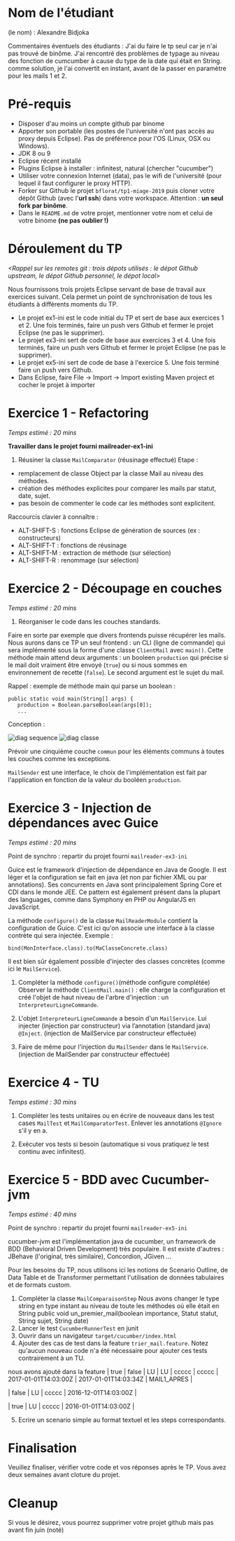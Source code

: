 # Nom de l'étudiant 
(le nom) : Alexandre Bidjoka

Commentaires éventuels des étudiants : J'ai du faire le tp seul car je n'ai pas trouvé de binôme. J'ai rencontré des problèmes de typage au niveau des fonction de cumcumber à cause du type de la date qui était en String. comme solution, je l'ai convertit en instant, avant de la passer en paramètre pour les mails 1 et 2. 

# Pré-requis 
* Disposer d'au moins un compte github par binome
* Apporter son portable (les postes de l'université n'ont pas accès au proxy depuis Eclipse). Pas de préférence pour l'OS (Linux, OSX ou Windows).
* JDK 8 ou 9
* Eclipse récent installé
* Plugins Eclipse à installer : infinitest, natural (chercher "cucumber")
* Utiliser votre connexion Internet (data), pas le wifi de l'université (pour lequel il faut configurer le proxy HTTP).
* Forker sur Github le projet `bflorat/tp1-miage-2019` puis cloner votre dépôt Github (avec l'__url ssh__) dans votre workspace. Attention : __un seul fork par binôme__.
* Dans le `README.md` de votre projet, mentionner votre nom et celui de votre binome __(ne pas oublier !)__

# Déroulement du TP
_<Rappel sur les remotes git : trois dépots utilisés : le dépot Github upstream, le dépot Github personnel, le dépot local>_

Nous fournissons trois projets Eclipse servant de base de travail aux exercices suivant. Cela permet un point de synchronisation de tous les étudiants à différents moments du TP. 
* Le projet ex1-ini est le code initial du TP et sert de base aux exercices 1 et 2. Une fois terminés, faire un push vers Github et fermer le projet Eclipse (ne pas le supprimer).
* Le projet ex3-ini sert de code de base aux exercices 3 et 4. Une fois terminés, faire un push vers Github et fermer le projet Eclipse (ne pas le supprimer).
* Le projet ex5-ini sert de code de base à l'exercice 5. Une fois terminé faire un push vers Github.
* Dans Eclipse, faire File -> Import -> Import existing Maven project et cocher le projet à importer

# Exercice 1 - Refactoring
_Temps estimé : 20 mins_

__Travailler dans le projet fourni mailreader-ex1-ini__

1) Réusiner la classe `MailComparator` (réusinage effectué)
Etape :
- remplacement de classe Object par la classe Mail au niveau des méthodes.
- création des méthodes explicites pour comparer les mails par statut, date, sujet.
- pas besoin de commenter le code car les méthodes sont explicitent.

Raccourcis clavier à connaître : 
* ALT-SHIFT-S : fonctions Eclipse de génération de sources (ex : constructeurs)
* ALT-SHIFT-T : fonctions de réusinage
* ALT-SHIFT-M : extraction de méthode (sur sélection)
* ALT-SHIFT-R : renommage (sur sélection)

# Exercice 2 - Découpage en couches
_Temps estimé : 20 mins_

1) Réorganiser le code dans les couches standards. 

Faire en sorte par exemple que divers frontends puisse récupérer les mails. Nous aurons dans ce TP un seul frontend : un CLI (ligne de commande) qui sera implémenté sous la forme d'une classe `ClientMail` avec `main()`. 
Cette méthode main attend deux arguments : un booleen `production` qui précise si le mail doit vraiment être envoyé (`true`) ou si nous sommes en environnement de recette (`false`). Le second argument est le sujet du mail.

Rappel : exemple de méthode main qui parse un boolean : 
```
public static void main(String[] args) {
   production = Boolean.parseBoolean(args[0]);
   ...		
```
Conception :

![diag sequence](http://www.plantuml.com/plantuml/proxy?src=https://raw.githubusercontent.com/bflorat/tp1-miage-2019/master/diag1.puml&ttt=1)
![diag classe](http://www.plantuml.com/plantuml/proxy?src=https://raw.githubusercontent.com/bflorat/tp1-miage-2019/master/diag1.puml&ttt=1)

Prévoir une cinquième couche `commun` pour les éléments communs à toutes les couches comme les exceptions. 

`MailSender` est une interface, le choix de l'implémentation est fait par l'application en fonction de la valeur du booléen `production`.

# Exercice 3 - Injection de dépendances avec Guice
_Temps estimé : 20 mins_

Point de synchro : repartir du projet fourni `mailreader-ex3-ini`

Guice est le framework d'injection de dépendance en Java de Google. Il est léger et la configuration se fait en java (et non par fichier XML ou par annotations). Ses concurrents en Java sont principalement Spring Core et CDI dans le monde JEE. Ce pattern est également présent dans la plupart des languages, comme dans Symphony en PHP ou AngularJS en JavaScript.

La méthode `configure()` de la classe `MailReaderModule` contient la configuration de Guice. C'est ici qu'on associe une interface à la classe contrète qui sera injectée. Exemple :
```
bind(MonInterface.class).to(MaClasseConcrete.class)
```
Il est bien sûr également possible d'injecter des classes concrètes (comme ici le `MailService`).

1) Compléter la méthode `configure()`(méthode configure complétée)
Observer la méthode `ClientMail.main()` : elle charge la configuration et créé l'objet de haut niveau de l'arbre d'injection : un `InterpreteurLigneCommande`.

2) L'objet `InterpreteurLigneCommande` a besoin d'un `MailService`. Lui injecter (injection par constructeur) via l’annotation (standard java) `@Inject`. (injection de MailService par constructeur effectuée)

3) Faire de même pour l'injection du `MailSender` dans le `MailService`. (injection de MailSender par constructeur effectuée)

# Exercice 4 - TU
_Temps estimé : 30 mins_

1) Compléter les tests unitaires ou en écrire de nouveaux dans les test cases `MailTest` et `MailComparatorTest`. Enlever les annotations `@Ignore` s'il y en a.

2) Exécuter vos tests si besoin (automatique si vous pratiquez le test continu avec infinitest).

# Exercice 5 - BDD avec Cucumber-jvm
_Temps estimé : 40 mins_

Point de synchro : repartir du projet fourni `mailreader-ex5-ini`

cucumber-jvm est l'implémentation java de cucumber, un framework de BDD (Behavioral Driven Development) très populaire. Il est existe d'autres : JBehave (l'original, très similaire), Concordion, JGiven ...

Pour les besoins du TP, nous utilisons ici les notions de Scenario Outline, de Data Table et de Transformer permettant l'utilisation de données tabulaires et de formats custom.

1) Compléter la classe `MailComparaisonStep`
 Nous avons changer le type string en type instant au niveau de toute les méthodes où elle était en String
 public void un_premier_mail(boolean importance, Statut statut,
			String sujet, String date) 
2) Lancer le test `CucumberRunnerTest` en junit
3) Ouvrir dans un navigateur `target/cucumber/index.html`
4) Ajouter des cas de test dans la feature `trier_mail.feature`. Notez qu'aucun nouveau code n'a été nécessaire pour ajouter ces tests contrairement à un TU.

nous avons ajouté dans la feature 
| true       | false	  | LU		   | LU      | ccccc			| ccccc 		| 2017-01-01T14:03:00Z | 2017-01-01T14:03:34Z | MAIL1_APRES | 

| false      | LU		 		 | ccccc					| 2016-12-01T14:03:00Z |

| true       | LU        		 | ccccc					| 2016-01-01T14:03:00Z |

5) Ecrire un scenario simple au format textuel et les steps correspondants.

# Finalisation
Veuillez finaliser, vérifier votre code et vos réponses après le TP. Vous avez deux semaines avant cloture du projet.

# Cleanup
Si vous le désirez, vous pourrez supprimer votre projet github mais pas avant fin juin (noté)


